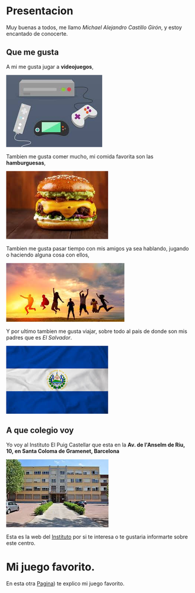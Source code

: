 # Presentacion
Muy buenas a todos, me llamo *Michael Alejandro Castillo Girón*, y estoy encantado de conocerte.
## Que me gusta
A mi me gusta jugar a **videojuegos**,

![text alternatiu](videojuegos.jpeg)

Tambien me gusta comer mucho, mi comida favorita son las **hamburguesas**, 

![text alternatiu](hamburguesa.jpeg)

Tambien me gusta pasar tiempo con mis amigos ya sea hablando, jugando o haciendo alguna cosa con ellos,

![text alternatiu](amigos.jpeg)

Y por ultimo tambien me gusta viajar, sobre todo al pais de donde son mis padres que es *El Salvador*.

![text alternatiu](ElSalvador.jpeg)
## A que colegio voy
Yo voy al Instituto El Puig Castellar que esta en la  **Av. de l'Anselm de Riu, 10, en Santa Coloma de Gramenet, Barcelona**

![text alternatiu](Puig.jpeg)


Esta es la web del [Instituto](https://elpuig.xeill.net/) por si te interesa o te gustaria informarte sobre este centro.

# Mi juego favorito.
En esta otra [Pagina](https://github.com/MichaelAlejo/1-Rusben/blob/main/valorant.md)) te explico mi juego favorito.
